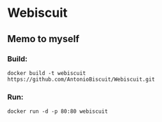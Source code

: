 # Webiscuit

## Memo to myself 

### Build:   
``docker build -t webiscuit https://github.com/AntonioBiscuit/Webiscuit.git``

### Run:  
``docker run -d -p 80:80 webiscuit``
